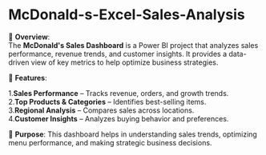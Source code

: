 # McDonald-s-Excel-Sales-Analysis
 
📌 **Overview**:   
The **McDonald's Sales Dashboard** is a Power BI project that analyzes sales performance, revenue trends, and customer insights. It provides a data-driven view of key metrics to help optimize business strategies.  

🔹 **Features**:   

  1.**Sales Performance** – Tracks revenue, orders, and growth trends.  
  2.**Top Products & Categories** – Identifies best-selling items.  
  3.**Regional Analysis** – Compares sales across locations.  
  4.**Customer Insights** – Analyzes buying behavior and preferences.  

🎯 **Purpose**: 
This dashboard helps in understanding sales trends, optimizing menu performance, and making strategic business decisions.
